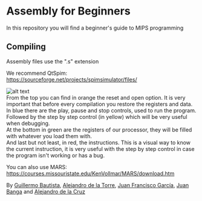 # Assembly for Beginners
In this repository you will find a beginner's guide to MIPS programming

## Compiling
Assembly files use the ".s" extension

We recommend QtSpim:<br />
https://sourceforge.net/projects/spimsimulator/files/

![alt text](https://github.com/PaquitoelChocolatero/Assembly-for-beginners/blob/master/images/Qtspim.jpg)<br />
From the top you can find in orange the reset and open option. It is very important that before every compilation you restore the registers and data.<br />
In blue there are the play, pause and stop controls, used to run the program. Followed by the step by step control (in yellow) which will be very useful when debugging.<br />
At the bottom in green are the registers of our processor, they will be filled with whatever you load them with.<br />
And last but not least, in red, the instructions. This is a visual way to know the current instruction, it is very useful with the step by step control in case the program isn't working or has a bug.<br />

You can also use MARS:<br />
https://courses.missouristate.edu/KenVollmar/MARS/download.htm

By [Guillermo Bautista](https://github.com/Fortesque73), [Alejandro de la Torre](https://github.com/Xartrex), [Juan Francisco García](https://github.com/hielo99), [Juan Banga](https://github.com/Juanbanpar) and [Alejandro de la Cruz](https://github.com/PaquitoElChocolatero)
